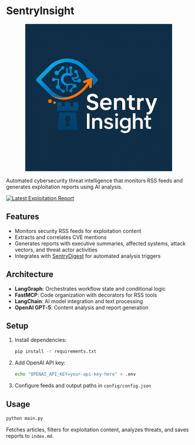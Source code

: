 # SentryInsight

<div align="center">
  <img src="assets/logo.png" alt="SentryInsight Logo" width="400"/>
</div>

Automated cybersecurity threat intelligence that monitors RSS feeds and generates exploitation reports using AI analysis.

[![Latest Exploitation Report](https://img.shields.io/badge/View-Latest%20Report-blue)](https://ricomanifesto.github.io/SentryInsight/)

## Features

- Monitors security RSS feeds for exploitation content
- Extracts and correlates CVE mentions
- Generates reports with executive summaries, affected systems, attack vectors, and threat actor activities
- Integrates with [SentryDigest](https://github.com/ricomanifesto/SentryDigest) for automated analysis triggers

## Architecture

- **LangGraph**: Orchestrates workflow state and conditional logic
- **FastMCP**: Code organization with decorators for RSS tools
- **LangChain**: AI model integration and text processing
- **OpenAI GPT‑5**: Content analysis and report generation

## Setup

1. Install dependencies:
   ```bash
   pip install -r requirements.txt
   ```

2. Add OpenAI API key:
   ```bash
   echo "OPENAI_API_KEY=your-api-key-here" > .env
   ```

3. Configure feeds and output paths in `config/config.json`

## Usage

```bash
python main.py
```

Fetches articles, filters for exploitation content, analyzes threats, and saves reports to `index.md`.
